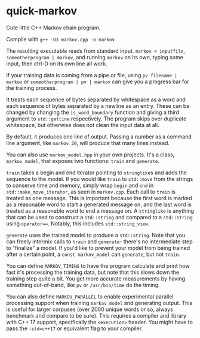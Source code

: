 # quick-markov
Cute little C++ Markov chain program.

Compile with `g++ -O3 markov.cpp -o markov`

The resulting executable reads from standard input. `markov < inputfile`, `someotherprogram | markov`, and running `markov` on its own, typing some input, then ctrl-D on its own line all work.

If your training data is coming from a pipe or file, using `pv filename | markov` or `someotherprogram | pv | markov` can give you a progress bar for the training process.

It treats each sequence of bytes separated by whitespace as a word and each sequence of bytes separated by a newline as an entry. These can be changed by changing the `is_word_boundary` function and giving a third argument to `std::getline` respectively. The program skips over duplicate whitespace, but otherwise does not clean the input data at all.

By default, it produces one line of output. Passing a number as a command line argument, like `markov 20`, will produce that many lines instead.

You can also use `markov_model.hpp` in your own projects. It's a class, `markov_model`, that exposes two functions: `train` and `generate`. 

`train` takes a begin and end iterator pointing to `stringlike`s and adds the sequence to the model. If you would like `train` to `std::move` from the strings to conserve time and memory, simply wrap `begin` and `end` in `std::make_move_iterator`, as seen in `markov.cpp`. Each call to `train` is treated as one message. This is important because the first word is marked as a reasonable word to start a generated message on, and the last word is treated as a reasonable word to end a message on. A `stringlike` is anything that can be used to construct a `std::string` and compared to a `std::string` using `operator==`. Notably, this includes `std::string_view`. 

`generate` uses the trained model to produce a `std::string`. Note that you can freely intermix calls to `train` and `generate`- there's no intermediate step to "finalize" a model. If you'd like to prevent your model from being trained after a certain point, a `const markov_model` can `generate`, but not `train`. 

You can define `MARKOV_TIMING` to have the program calculate and print how fast it's processing the training data, but note that this slows down the training step quite a bit. You get more accurate measurements by having something out-of-band, like `pv` or `/usr/bin/time` do the timing. 

You can also define `MARKOV_PARALLEL` to enable experimental parallel processing support when training `markov_model` and generating output. This is useful for larger corpuses (over 2000 unique words or so, always benchmark and compare to be sure). This requires a compiler and library with C++ 17 support, specifically the `<execution>` header. You might have to pass the `-std=c++17` or equivalent flag to your compiler.
